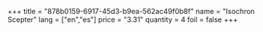 +++
title = "878b0159-6917-45d3-b9ea-562ac49f0b8f"
name = "Isochron Scepter"
lang = ["en","es"]
price = "3.31"
quantity = 4
foil = false
+++

